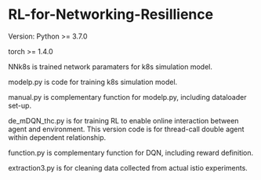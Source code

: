 # RL-for-Networking-Resillience
Version:
Python >= 3.7.0

torch >= 1.4.0

NNk8s is trained network paramaters for k8s simulation model.

modelp.py is code for training k8s simulation model.

manual.py is complementary function for modelp.py, including dataloader set-up.

de_mDQN_thc.py is for training RL to enable online interaction between agent and environment. This version code is for thread-call double agent within dependent relationship.

function.py is complementary function for DQN, including reward definition.

extraction3.py is for cleaning data collected from actual istio experiments.
